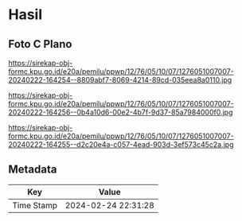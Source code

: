 # Hasil

## Foto C Plano

https://sirekap-obj-formc.kpu.go.id/e20a/pemilu/ppwp/12/76/05/10/07/1276051007007-20240222-164254--8809abf7-8069-4214-89cd-035eea8a0110.jpg

https://sirekap-obj-formc.kpu.go.id/e20a/pemilu/ppwp/12/76/05/10/07/1276051007007-20240222-164256--0b4a10d6-00e2-4b7f-9d37-85a7984000f0.jpg

https://sirekap-obj-formc.kpu.go.id/e20a/pemilu/ppwp/12/76/05/10/07/1276051007007-20240222-164255--d2c20e4a-c057-4ead-903d-3ef573c45c2a.jpg


## Metadata

| Key        | Value               |
| ---------- | ------------------- |
| Time Stamp | 2024-02-24 22:31:28 |



